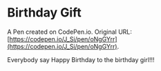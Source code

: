 # Birthday Gift

A Pen created on CodePen.io. Original URL: [https://codepen.io/J_Si/pen/oNgGYrr](https://codepen.io/J_Si/pen/oNgGYrr).

Everybody say Happy Birthday to the birthday girl!!!